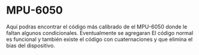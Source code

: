 # MPU-6050

Aquí podras encontrar el código más calibrado de el MPU-6050 donde le faltan algunos condicionales. 
Eventualmente se agregaran
El código normal es funcional y también existe el código con cuaternaciones y que elimina el bias del dispositivo.
